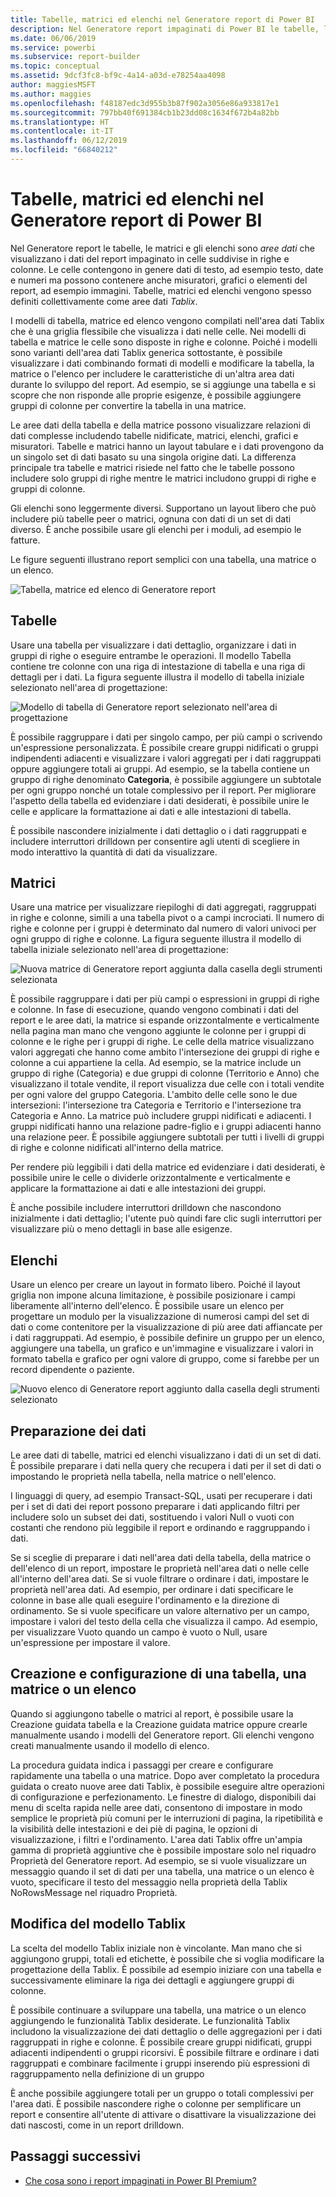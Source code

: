 ```yaml
---
title: Tabelle, matrici ed elenchi nel Generatore report di Power BI
description: Nel Generatore report impaginati di Power BI le tabelle, le matrici e gli elenchi sono aree dati che visualizzano i dati del report impaginato in celle suddivise in righe e colonne.
ms.date: 06/06/2019
ms.service: powerbi
ms.subservice: report-builder
ms.topic: conceptual
ms.assetid: 9dcf3fc8-bf9c-4a14-a03d-e78254aa4098
author: maggiesMSFT
ms.author: maggies
ms.openlocfilehash: f48187edc3d955b3b87f902a3056e86a933817e1
ms.sourcegitcommit: 797bb40f691384cb1b23dd08c1634f672b4a82bb
ms.translationtype: HT
ms.contentlocale: it-IT
ms.lasthandoff: 06/12/2019
ms.locfileid: "66840212"
---
```

# <a name="tables-matrixes-and-lists-in-power-bi-report-builder"></a>Tabelle, matrici ed elenchi nel Generatore report di Power BI
 Nel Generatore report le tabelle, le matrici e gli elenchi sono *aree dati* che visualizzano i dati del report impaginato in celle suddivise in righe e colonne. Le celle contengono in genere dati di testo, ad esempio testo, date e numeri ma possono contenere anche misuratori, grafici o elementi del report, ad esempio immagini. Tabelle, matrici ed elenchi vengono spesso definiti collettivamente come aree dati *Tablix*.  
  
 I modelli di tabella, matrice ed elenco vengono compilati nell'area dati Tablix che è una griglia flessibile che visualizza i dati nelle celle. Nei modelli di tabella e matrice le celle sono disposte in righe e colonne. Poiché i modelli sono varianti dell'area dati Tablix generica sottostante, è possibile visualizzare i dati combinando formati di modelli e modificare la tabella, la matrice o l'elenco per includere le caratteristiche di un'altra area dati durante lo sviluppo del report. Ad esempio, se si aggiunge una tabella e si scopre che non risponde alle proprie esigenze, è possibile aggiungere gruppi di colonne per convertire la tabella in una matrice.  
  
 Le aree dati della tabella e della matrice possono visualizzare relazioni di dati complesse includendo tabelle nidificate, matrici, elenchi, grafici e misuratori. Tabelle e matrici hanno un layout tabulare e i dati provengono da un singolo set di dati basato su una singola origine dati. La differenza principale tra tabelle e matrici risiede nel fatto che le tabelle possono includere solo gruppi di righe mentre le matrici includono gruppi di righe e gruppi di colonne.  
  
 Gli elenchi sono leggermente diversi. Supportano un layout libero che può includere più tabelle peer o matrici, ognuna con dati di un set di dati diverso. È anche possibile usare gli elenchi per i moduli, ad esempio le fatture.  
  
 Le figure seguenti illustrano report semplici con una tabella, una matrice o un elenco.  

![Tabella, matrice ed elenco di Generatore report](media/report-builder-tables-matrices-lists/report-builder-table-matrix-list.png)
  
##  <a name="Table"></a> Tabelle  
 Usare una tabella per visualizzare i dati dettaglio, organizzare i dati in gruppi di righe o eseguire entrambe le operazioni. Il modello Tabella contiene tre colonne con una riga di intestazione di tabella e una riga di dettagli per i dati. La figura seguente illustra il modello di tabella iniziale selezionato nell'area di progettazione:  

![Modello di tabella di Generatore report selezionato nell'area di progettazione](media/report-builder-tables-matrices-lists/report-builder-new-table.png)
  
 È possibile raggruppare i dati per singolo campo, per più campi o scrivendo un'espressione personalizzata. È possibile creare gruppi nidificati o gruppi indipendenti adiacenti e visualizzare i valori aggregati per i dati raggruppati oppure aggiungere totali ai gruppi. Ad esempio, se la tabella contiene un gruppo di righe denominato **Categoria**, è possibile aggiungere un subtotale per ogni gruppo nonché un totale complessivo per il report. Per migliorare l'aspetto della tabella ed evidenziare i dati desiderati, è possibile unire le celle e applicare la formattazione ai dati e alle intestazioni di tabella.  
  
 È possibile nascondere inizialmente i dati dettaglio o i dati raggruppati e includere interruttori drilldown per consentire agli utenti di scegliere in modo interattivo la quantità di dati da visualizzare.  
  
##  <a name="Matrix"></a> Matrici  
 Usare una matrice per visualizzare riepiloghi di dati aggregati, raggruppati in righe e colonne, simili a una tabella pivot o a campi incrociati. Il numero di righe e colonne per i gruppi è determinato dal numero di valori univoci per ogni gruppo di righe e colonne. La figura seguente illustra il modello di tabella iniziale selezionato nell'area di progettazione:  

![Nuova matrice di Generatore report aggiunta dalla casella degli strumenti selezionata](media/report-builder-tables-matrices-lists/report-builder-new-matrix.png)
 
 È possibile raggruppare i dati per più campi o espressioni in gruppi di righe e colonne. In fase di esecuzione, quando vengono combinati i dati del report e le aree dati, la matrice si espande orizzontalmente e verticalmente nella pagina man mano che vengono aggiunte le colonne per i gruppi di colonne e le righe per i gruppi di righe. Le celle della matrice visualizzano valori aggregati che hanno come ambito l'intersezione dei gruppi di righe e colonne a cui appartiene la cella. Ad esempio, se la matrice include un gruppo di righe (Categoria) e due gruppi di colonne (Territorio e Anno) che visualizzano il totale vendite, il report visualizza due celle con i totali vendite per ogni valore del gruppo Categoria. L'ambito delle celle sono le due intersezioni: l'intersezione tra Categoria e Territorio e l'intersezione tra Categoria e Anno. La matrice può includere gruppi nidificati e adiacenti. I gruppi nidificati hanno una relazione padre-figlio e i gruppi adiacenti hanno una relazione peer. È possibile aggiungere subtotali per tutti i livelli di gruppi di righe e colonne nidificati all'interno della matrice.  
  
 Per rendere più leggibili i dati della matrice ed evidenziare i dati desiderati, è possibile unire le celle o dividerle orizzontalmente e verticalmente e applicare la formattazione ai dati e alle intestazioni dei gruppi.  
  
 È anche possibile includere interruttori drilldown che nascondono inizialmente i dati dettaglio; l'utente può quindi fare clic sugli interruttori per visualizzare più o meno dettagli in base alle esigenze.  
  
##  <a name="List"></a> Elenchi  
 Usare un elenco per creare un layout in formato libero. Poiché il layout griglia non impone alcuna limitazione, è possibile posizionare i campi liberamente all'interno dell'elenco. È possibile usare un elenco per progettare un modulo per la visualizzazione di numerosi campi del set di dati o come contenitore per la visualizzazione di più aree dati affiancate per i dati raggruppati. Ad esempio, è possibile definire un gruppo per un elenco, aggiungere una tabella, un grafico e un'immagine e visualizzare i valori in formato tabella e grafico per ogni valore di gruppo, come si farebbe per un record dipendente o paziente.  

![Nuovo elenco di Generatore report aggiunto dalla casella degli strumenti selezionato](media/report-builder-tables-matrices-lists/report-builder-new-list.png)
  
##  <a name="PreparingData"></a> Preparazione dei dati  
 Le aree dati di tabelle, matrici ed elenchi visualizzano i dati di un set di dati. È possibile preparare i dati nella query che recupera i dati per il set di dati o impostando le proprietà nella tabella, nella matrice o nell'elenco.  
  
 I linguaggi di query, ad esempio Transact-SQL, usati per recuperare i dati per i set di dati dei report possono preparare i dati applicando filtri per includere solo un subset dei dati, sostituendo i valori Null o vuoti con costanti che rendono più leggibile il report e ordinando e raggruppando i dati.  
  
 Se si sceglie di preparare i dati nell'area dati della tabella, della matrice o dell'elenco di un report, impostare le proprietà nell'area dati o nelle celle all'interno dell'area dati. Se si vuole filtrare o ordinare i dati, impostare le proprietà nell'area dati. Ad esempio, per ordinare i dati specificare le colonne in base alle quali eseguire l'ordinamento e la direzione di ordinamento. Se si vuole specificare un valore alternativo per un campo, impostare i valori del testo della cella che visualizza il campo. Ad esempio, per visualizzare Vuoto quando un campo è vuoto o Null, usare un'espressione per impostare il valore.  
  
##  <a name="BuildingConfiguringTableMatrixList"></a> Creazione e configurazione di una tabella, una matrice o un elenco  
 Quando si aggiungono tabelle o matrici al report, è possibile usare la Creazione guidata tabella e la Creazione guidata matrice oppure crearle manualmente usando i modelli del Generatore report. Gli elenchi vengono creati manualmente usando il modello di elenco.  
  
 La procedura guidata indica i passaggi per creare e configurare rapidamente una tabella o una matrice. Dopo aver completato la procedura guidata o creato nuove aree dati Tablix, è possibile eseguire altre operazioni di configurazione e perfezionamento. Le finestre di dialogo, disponibili dai menu di scelta rapida nelle aree dati, consentono di impostare in modo semplice le proprietà più comuni per le interruzioni di pagina, la ripetibilità e la visibilità delle intestazioni e dei piè di pagina, le opzioni di visualizzazione, i filtri e l'ordinamento. L'area dati Tablix offre un'ampia gamma di proprietà aggiuntive che è possibile impostare solo nel riquadro Proprietà del Generatore report. Ad esempio, se si vuole visualizzare un messaggio quando il set di dati per una tabella, una matrice o un elenco è vuoto, specificare il testo del messaggio nella proprietà della Tablix NoRowsMessage nel riquadro Proprietà.  
  
##  <a name="ChangingBetweenTablixTemplates"></a> Modifica del modello Tablix  
 La scelta del modello Tablix iniziale non è vincolante. Man mano che si aggiungono gruppi, totali ed etichette, è possibile che si voglia modificare la progettazione della Tablix. È possibile ad esempio iniziare con una tabella e successivamente eliminare la riga dei dettagli e aggiungere gruppi di colonne.  
  
 È possibile continuare a sviluppare una tabella, una matrice o un elenco aggiungendo le funzionalità Tablix desiderate. Le funzionalità Tablix includono la visualizzazione dei dati dettaglio o delle aggregazioni per i dati raggruppati in righe e colonne. È possibile creare gruppi nidificati, gruppi adiacenti indipendenti o gruppi ricorsivi. È possibile filtrare e ordinare i dati raggruppati e combinare facilmente i gruppi inserendo più espressioni di raggruppamento nella definizione di un gruppo  
  
 È anche possibile aggiungere totali per un gruppo o totali complessivi per l'area dati. È possibile nascondere righe o colonne per semplificare un report e consentire all'utente di attivare o disattivare la visualizzazione dei dati nascosti, come in un report drilldown. 

## <a name="next-steps"></a>Passaggi successivi

- [Che cosa sono i report impaginati in Power BI Premium?](paginated-reports-report-builder-power-bi.md)

